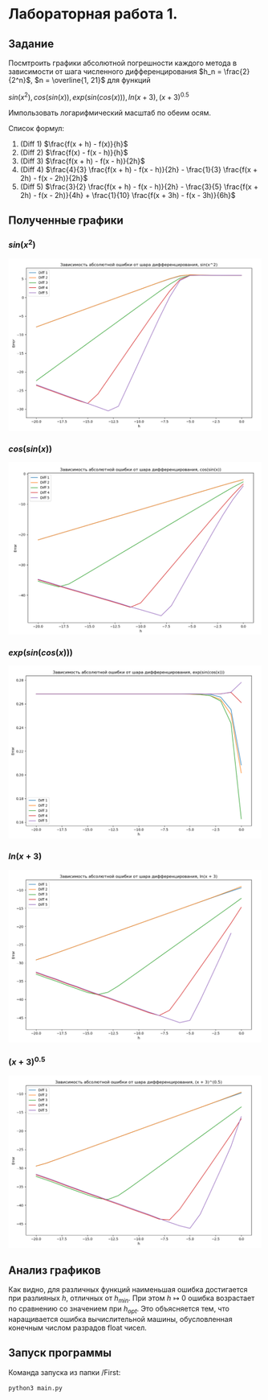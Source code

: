 # Лабораторная работа 1.

## Задание
Посмтроить графики абсолютной погрешности каждого метода в зависимости от шага численного дифференцирования $h_n = \frac{2}{2^n}$, $n = \overline{1, 21}$ для функций

$sin(x^2), cos(sin(x)), exp(sin(cos(x))), ln(x + 3), (x + 3)^{0.5}$

Импользовать логарифмический масштаб по обеим осям. 

Список формул:

1. (Diff 1) $\frac{f(x + h) - f(x)}{h}$
2. (Diff 2) $\frac{f(x) - f(x - h)}{h}$
3. (Diff 3) $\frac{f(x + h) - f(x - h)}{2h}$
4. (Diff 4) $\frac{4}{3} \frac{f(x + h) - f(x - h)}{2h} - \frac{1}{3} \frac{f(x + 2h) - f(x - 2h)}{2h}$
5. (Diff 5) $\frac{3}{2} \frac{f(x + h) - f(x - h)}{2h} - \frac{3}{5} \frac{f(x + 2h) - f(x - 2h)}{4h} + \frac{1}{10} \frac{f(x + 3h) - f(x - 3h)}{6h}$

## Полученные графики

### $sin(x^2)$
![](./imgs/sinx2.png)

### $cos(sin(x))$

![](./imgs/cossin.png)

### $exp(sin(cos(x)))$
![](./imgs/expsincos.png)

### $ln(x + 3)$
![](./imgs/ln3.png)

### $(x + 3)^{0.5}$
![](./imgs/sqrt.png)


## Анализ графиков
Как видно, для различных функций наименьшая ошибка достигается при разлияных $h$, отличных от $h_{min}$.
При этом $h \mapsto 0$ ошибка возрастает по сравнению со значением при $h_{opt}$. Это объясняется тем, что наращивается ошибка вычислительной машины, обусловленная конечным числом разрадов float чисел.

## Запуск программы

Команда запуска из папки /First:
```
python3 main.py
```